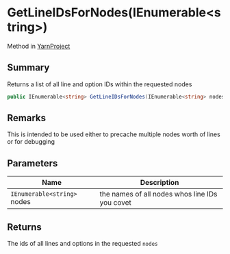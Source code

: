 # GetLineIDsForNodes(IEnumerable\<string>)

Method in [YarnProject](yarn.unity.yarnproject.md)

## Summary

Returns a list of all line and option IDs within the requested nodes

```csharp
public IEnumerable<string> GetLineIDsForNodes(IEnumerable<string> nodes)
```

## Remarks

This is intended to be used either to precache multiple nodes worth of lines or for debugging

## Parameters

| Name                        | Description                                    |
| --------------------------- | ---------------------------------------------- |
| `IEnumerable<string>` nodes | the names of all nodes whos line IDs you covet |

## Returns

The ids of all lines and options in the requested `nodes`

